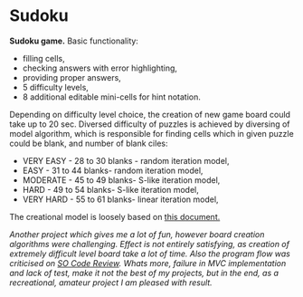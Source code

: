 # Sudoku

<b>Sudoku game.</b> Basic functionality:
- filling cells,
- checking answers with error highlighting,
- providing proper answers,
- 5 difficulty levels,
- 8 additional editable mini-cells for hint notation.

Depending on difficulty level choice, the creation of new game board could take up to 20 sec. Diversed difficulty of puzzles is achieved by diversing of model algorithm, which is responsible for finding cells which in given puzzle could be blank, and number of blank ciles:
- VERY EASY - 28 to 30 blanks - random iteration model,
- EASY - 31 to 44 blanks- random iteration model,
- MODERATE - 45 to 49 blanks- S-like iteration model,
- HARD - 49 to 54 blanks- S-like iteration model,
- VERY HARD - 55 to 61 blanks- linear iteration model,

The creational model is loosely based on <a href="zhangroup.aporc.org/images/files/Paper_3485.pdf"> this document.</a> 


<i>Another project which gives me a lot of fun, however board creation algorithms were challenging. Effect is not entirely satisfying, as creation of extremely difficult level board take a lot of time. Also the program flow was criticised on <a href="http://codereview.stackexchange.com/questions/108143/sudoku-game-with-varied-difficulty-level">SO Code Review</a>. Whats more, failure in MVC implementation and lack of test, make it not the best of my projects, but in the end, as a recreational, amateur project I am pleased with result. </i>
